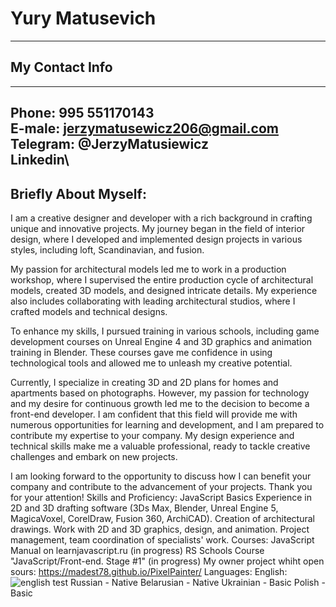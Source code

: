 # **Yury Matusevich**
----
## My Contact Info 
----
Phone: 995 551170143\
E-male: jerzymatusewicz206@gmail.com\
Telegram: @JerzyMatusiewicz\
Linkedin\
----

## Briefly About Myself:

I am a creative designer and developer with a rich background in crafting unique and innovative projects. My journey began in the field of interior design, where I developed and implemented design projects in various styles, including loft, Scandinavian, and fusion.

My passion for architectural models led me to work in a production workshop, where I supervised the entire production cycle of architectural models, created 3D models, and designed intricate details. My experience also includes collaborating with leading architectural studios, where I crafted models and technical designs.

To enhance my skills, I pursued training in various schools, including game development courses on Unreal Engine 4 and 3D graphics and animation training in Blender. These courses gave me confidence in using technological tools and allowed me to unleash my creative potential.

Currently, I specialize in creating 3D and 2D plans for homes and apartments based on photographs. However, my passion for technology and my desire for continuous growth led me to the decision to become a front-end developer. I am confident that this field will provide me with numerous opportunities for learning and development, and I am prepared to contribute my expertise to your company. My design experience and technical skills make me a valuable professional, ready to tackle creative challenges and embark on new projects.

I am looking forward to the opportunity to discuss how I can benefit your company and contribute to the advancement of your projects. Thank you for your attention!
Skills and Proficiency:
JavaScript Basics
Experience in 2D and 3D drafting software (3Ds Max, Blender, Unreal Engine 5, MagicaVoxel, CorelDraw, Fusion 360, ArchiCAD).
Creation of architectural drawings.
Work with 2D and 3D graphics, design, and animation.
Project management, team coordination of specialists' work.
Courses:
JavaScript Manual on learnjavascript.ru (in progress)
RS Schools Course "JavaScript/Front-end. Stage #1" (in progress)
My owner project whiht open sours:
https://madest78.github.io/PixelPainter/
Languages:
English:
![english test](https://github.com/Madest78/rsschool-cv/blob/hg-pages/photo_5206605789005991906_x.jpg)
Russian - Native
Belarusian - Native
Ukrainian - Basic
Polish - Basic